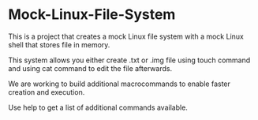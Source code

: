 # Mock-Linux-File-System
This is a project that creates a mock Linux file system with a mock Linux shell that stores file in memory.  

This system allows you either create .txt or .img file using touch command and using cat command to edit the file afterwards.  

We are working to build additional macrocommands to enable faster creation and execution.  

Use help to get a list of additional commands available.
